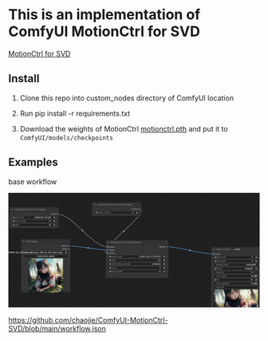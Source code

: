 # This is an implementation of ComfyUI MotionCtrl for SVD

[MotionCtrl for SVD](https://github.com/TencentARC/MotionCtrl/tree/svd)

## Install

1. Clone this repo into custom_nodes directory of ComfyUI location

2. Run pip install -r requirements.txt

3. Download the weights of MotionCtrl  [motionctrl.pth](https://huggingface.co/TencentARC/MotionCtrl/blob/main/motionctrl.pth) and put it to `ComfyUI/models/checkpoints`

## Examples

base workflow

<img src="assets/base_wf.png" raw=true>

https://github.com/chaojie/ComfyUI-MotionCtrl-SVD/blob/main/workflow.json